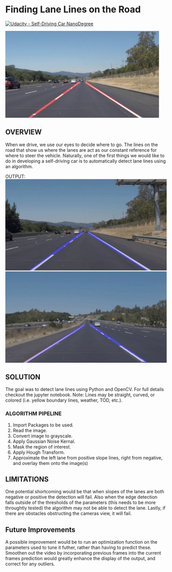 # **Finding Lane Lines on the Road** 
[![Udacity - Self-Driving Car NanoDegree](https://s3.amazonaws.com/udacity-sdc/github/shield-carnd.svg)](http://www.udacity.com/drive)

<img src="examples/laneLines_thirdPass.jpg" width="480" alt="Combined Image" />

OVERVIEW
---

When we drive, we use our eyes to decide where to go.  The lines on the road that show us where the lanes are act as our constant reference for where to steer the vehicle.  Naturally, one of the first things we would like to do in developing a self-driving car is to automatically detect lane lines using an algorithm.

OUTPUT:
![](white_gif.gif)
![](yellow_gif.gif)

## SOLUTION 

The goal was to detect lane lines using Python and OpenCV. For full details checkout the jupyter notebook. Note: Lines may be straight, curved, or colored (i.e. yellow boundary lines, weather, TOD, etc.).

### ALGORITHM PIPELINE
1. Import Packages to be used.
2. Read the image.
3. Convert image to grayscale.
4. Apply Gaussian Noise Kernal.
5. Mask the region of interest.
6. Apply Hough Transform.
7. Approximate the left lane from positive slope lines, right from negative, and overlay them onto the image(s) 

## LIMITATIONS

One potential shortcoming would be that when slopes of the lanes are both negative or positive the detection will fail. Also when the edge detection falls outside of the thresholds of the parameters (this needs to be more throughtly tested) the algorithm may not be able to detect the lane. Lastly, if there are obstacles obstructing the cameras view, it will fail.
## Future Improvements

A possible improvement would be to run an optimization function on the parameters used to tune it futher, rather than having to predict these. Smoothen out the video by incorporating previous frames into the current frames prediction would greatly enhance the display of the output, and correct for any outliers.
